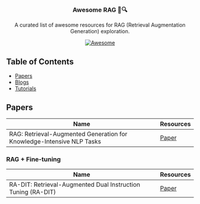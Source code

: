 <p align="center">
<p align="center">
<h3 align="center">Awesome RAG 📄🔍</h3>
<p align="center">
  A curated list of awesome resources for RAG (Retrieval Augmentation Generation) exploration.
</p>
<p align="center">
  <a href="https://github.com/sindresorhus/awesome">
    <img alt="Awesome" src="https://cdn.rawgit.com/sindresorhus/awesome/d7305f38d29fed78fa85652e3a63e154dd8e8829/media/badge.svg">
  </a>
</p>
</p>

## Table of Contents

- [Papers](#papers)
- [Blogs](#blogs)
- [Tutorials](#tutorials)

## Papers

<!-- - [RAG: Retrieval-Augmented Generation for Knowledge-Intensive NLP Tasks](https://arxiv.org/abs/2005.11401) - Lewis, Mike, et al. (2020) -->

| Name | Resources
| --- | --- |
| RAG: Retrieval-Augmented Generation for Knowledge-Intensive NLP Tasks | [Paper](https://arxiv.org/abs/2005.11401) |


### RAG + Fine-tuning
<!-- - [RA-DIT: Retrieval-Augmented Dual Instruction Tuning (RA-DIT)](https://arxiv.org/abs/2105.11247) - Zhang, Yichi, et al. (2021) -->

| Name | Resources
| --- | --- |
| RA-DIT: Retrieval-Augmented Dual Instruction Tuning (RA-DIT) | [Paper](https://arxiv.org/abs/2105.11247) |

## 